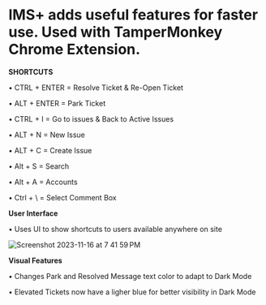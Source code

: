 # IMS+ adds useful features for faster use. Used with TamperMonkey Chrome Extension.

**SHORTCUTS**

• CTRL + ENTER = Resolve Ticket & Re-Open Ticket

• ALT + ENTER = Park Ticket 

• CTRL + I = Go to issues & Back to Active Issues

• ALT + N = New Issue

• ALT + C = Create Issue

• Alt + S = Search

• Alt + A = Accounts

• Ctrl + \ = Select Comment Box

**User Interface**

• Uses UI to show shortcuts to users available anywhere on site

![Screenshot 2023-11-16 at 7 41 59 PM](https://github.com/JoeyCorbett/IMS-PLUS/assets/134228957/760789e1-5f9e-496c-951d-6a3b134daf39)

**Visual Features**

• Changes Park and Resolved Message text color to adapt to Dark Mode

• Elevated Tickets now have a ligher blue for better visibility in Dark Mode
